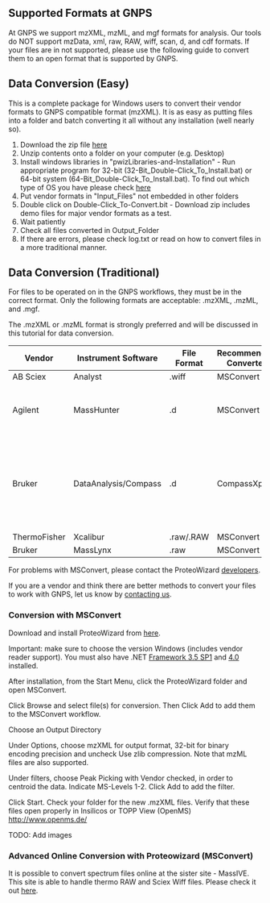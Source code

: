 ## Supported Formats at GNPS

At GNPS we support mzXML, mzML, and mgf formats for analysis. Our tools do NOT support mzData, xml, raw, RAW, wiff, scan, d, and cdf formats. If your files are in not supported, please use the following guide to convert them to an open format that is supported by GNPS.

## Data Conversion (Easy)

This is a complete package for Windows users to convert their vendor formats to GNPS compatible format (mzXML). It is as easy as putting files into a folder and batch converting it all without any installation (well nearly so).

1. Download the zip file [here](https://www.dropbox.com/s/41m88bh3fcr5uz9/GNPS_Vendor_Conversion.zip?dl=1)
2. Unzip contents onto a folder on your computer (e.g. Desktop)
3. Install windows libraries in "pwizLibraries-and-Installation" - Run appropriate program for 32-bit (32-Bit_Double-Click_To_Install.bat) or 64-bit system (64-Bit_Double-Click_To_Install.bat). To find out which type of OS you have please check [here](https://support.microsoft.com/en-us/help/15056/windows-7-32-64-bit-faq)
4. Put vendor formats in "Input_Files" not embedded in other folders
5. Double click on Double-Click_To-Convert.bit - Download zip includes demo files for major vendor formats as a test.
6. Wait patiently
7. Check all files converted in Output_Folder
8. If there are errors, please check log.txt or read on how to convert files in a more traditional manner.

## Data Conversion (Traditional)

For files to be operated on in the GNPS workflows, they must be in the correct format.  Only the following formats are acceptable: .mzXML, .mzML, and .mgf.

The .mzXML or .mzML format is strongly preferred and will be discussed in this tutorial for data conversion.

| Vendor        | Instrument Software           | File Format  | Recommended Converter | Notes |
| ------------- |-------------| -----| ----- | ----- |
| AB Sciex      | Analyst | .wiff | MSConvert | verified |
| Agilent      | MassHunter      |   .d | MSConvert | verified (with issues with scan number export) |
| Bruker | DataAnalysis/Compass      |   .d | CompassXport | This conversion is through the DataAnalysis software and is detailed [here](https://bix-lab.ucsd.edu/display/Public/Data+Conversion+to+GNPS+Compatible+Formats+-+.mzXML+and+.mzML#DataConversiontoGNPSCompatibleFormats-.mzXMLand.mzML-ConversionofBrukerData) |
| ThermoFisher | Xcalibur      |    .raw/.RAW | MSConvert | verified |
| Bruker | MassLynx      |    .raw | MSConvert | not verified |

For problems with MSConvert, please contact the ProteoWizard [developers](http://proteowizard.sourceforge.net/contact.shtml).

If you are a vendor and think there are better methods to convert your files to work with GNPS, let us know by [contacting us](contact.md).

### Conversion with MSConvert

Download and install ProteoWizard from [here](http://proteowizard.sourceforge.net/downloads.shtml).

Important: make sure to choose the version Windows (includes vendor reader support). You must also have .NET [Framework 3.5 SP1](http://www.microsoft.com/en-us/download/details.aspx?id=22) and [4.0](http://www.microsoft.com/en-us/download/details.aspx?id=17851) installed.

After installation, from the Start Menu, click the ProteoWizard folder and open MSConvert.

Click Browse and select file(s) for conversion. Then Click Add to add them to the MSConvert workflow.

Choose an Output Directory

Under Options, choose mzXML for output format, 32-bit for binary encoding precision and uncheck Use zlib compression. Note that mzML files are also supported.

Under filters, choose Peak Picking with Vendor checked, in order to centroid the data. Indicate MS-Levels 1-2. Click Add to add the filter.

Click Start.  Check your folder for the new .mzXML files. Verify that these files open properly in Insilicos or TOPP View (OpenMS) http://www.openms.de/

TODO: Add images

### Advanced Online Conversion with Proteowizard (MSConvert)

It is possible to convert spectrum files online at the sister site - MassIVE. This site is able to handle thermo RAW and Sciex Wiff files. Please check it out [here](http://proteomics.ucsd.edu/service/massive/documentation/submit-data/).
